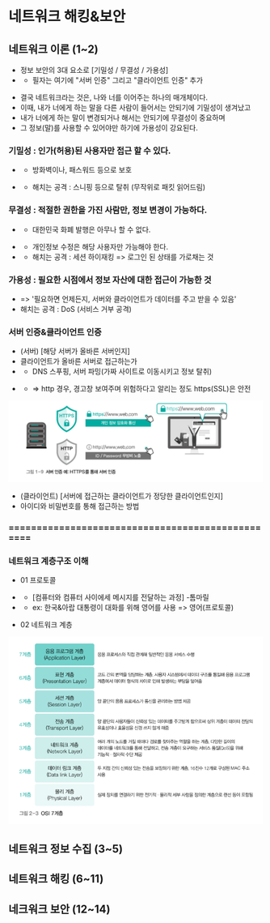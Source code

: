 # 네트워크 해킹&보안

## 네트워크 이론 (1~2)

- 정보 보안의 3대 요소로 [기밀성 / 무결성 / 가용성]
- + 필자는 여기에 "서버 인증" 그리고 "클라이언트 인증" 추가
+ 결국 네트워크라는 것은, 나와 너를 이어주는 하나의 매개체이다.
+ 이때, 내가 너에게 하는 말을 다른 사람이 들어서는 안되기에 기밀성이 생겨났고
+ 내가 너에게 하는 말이 변경되거나 해서는 안되기에 무결성이 중요하며
+ 그 정보(말)를 사용할 수 있어야만 하기에 가용성이 강요된다.

### 기밀성 : 인가(허용)된 사용자만 접근 할 수 있다.
- + 방화벽이나, 패스워드 등으로 보호
+ + 해치는 공격 : 스니핑 등으로 탈취 (무작위로 패킷 읽어드림)

### 무결성 : 적절한 권한을 가진 사람만, 정보 변경이 가능하다.
- + 대한민국 화폐 발행은 아무나 할 수 없다.
+ + 개인정보 수정은 해당 사용자만 가능해야 한다.
+ + 해치는 공격 : 세션 하이재킹 => 로그인 된 상태를 가로채는 것

### 가용성 : 필요한 시점에서 정보 자산에 대한 접근이 가능한 것
- => '필요하면 언제든지, 서버와 클라이언트가 데이터를 주고 받을 수 있음'
- 해치는 공격 : DoS (서비스 거부 공격)


### 서버 인증&클라이언트 인증 
- (서버) [해당 서버가 올바른 서버인지]
- 클라이언트가 올바른 서버로 접근하는가 
- + DNS 스푸핑, 서버 파밍(가짜 사이트로 이동시키고 정보 탈취)
+ + => http 경우, 경고창 보여주며 위험하다고 알리는 정도 https(SSL)은 안전

![img.png](img/Authentication.png)

- (클라이언트) [서버에 접근하는 클라이언트가 정당한 클라이언트인지]
- 아이디와 비밀번호를 통해 접근하는 방법



### =================================================
### 네트워크 계층구조 이해

- 01 프로토콜 
- + [컴퓨터와 컴퓨터 사이에세 메시지를 전달하는 과정] -톰마릴
- + ex: 한국&아랍 대통령이 대화를 위해 영어를 사용 => 영어(프로토콜)

- 02 네트워크 계층

![img_1.png](img/OSI7.png)






## 네트워크 정보 수집 (3~5)



## 네트워크 해킹 (6~11)

## 네크워크 보안 (12~14)